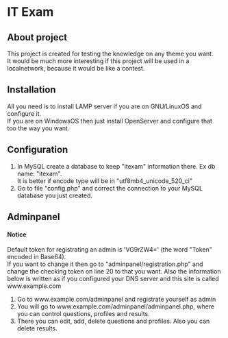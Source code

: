 <h1>IT Exam</h1>

<h2>About project</h2>
This project is created for testing the knowledge on any theme you want.<br>
It would be much more interesting if this project will be used in a localnetwork, because it would be like a contest.

<h2>Installation</h2>
All you need is to install LAMP server if you are on GNU/LinuxOS and configure it.<br>
If you are on WindowsOS then just install OpenServer and configure that too the way you want.

<h2>Configuration</h2>
<ol>
<li>In MySQL create a database to keep "itexam" information there. Ex db name: "itexam".<br>
It is better if encode type will be in "utf8mb4_unicode_520_ci"</li>
<li>Go to file "config.php" and correct the connection to your MySQL database you just created.<br>
</ol>

<h2>Adminpanel</h2>
<h4>Notice</h4>
   Default token for registrating an admin is 'VG9rZW4=' (the word "Token" encoded in Base64).<br>
If you want to change it then go to "adminpanel/registration.php" and change the checking token on line 20 to that you want.
   Also the information below is written as if you configured your DNS server and this site is called www.example.com
<ol>
   <li>Go to www.example.com/adminpanel and registrate yourself as admin</li>
   <li>You will go to www.example.com/adminpanel/adminpanel.php, where you can control questions, profiles and results.
   <li>There you can edit, add, delete questions and profiles. Also you can delete results.</li>
</ol>
